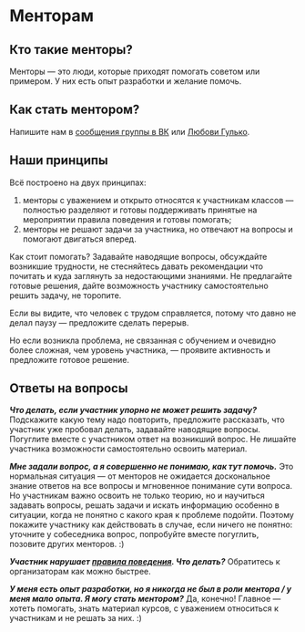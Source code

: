 # Менторам

## Кто такие менторы?
Менторы — это люди, которые приходят помогать советом или примером. У них есть опыт разработки и желание помочь.

## Как стать ментором?
Напишите нам в [сообщения группы в ВК](https://vk.me/pitercss_class) или [Любови Гулько](https://vk.com/ezhikar).

## Наши принципы 
Всё построено на двух принципах:
1. менторы с уважением и открыто относятся к участникам классов — полностью разделяют и готовы поддерживать принятые на мероприятии правила поведения и готовы помогать;
2. менторы не решают задачи за участника, но отвечают на вопросы и помогают двигаться вперед.

Как стоит помогать? Задавайте наводящие вопросы, обсуждайте возникшие трудности, не стесняйтесь давать рекомендации что почитать и куда заглянуть за недостающими знаниями. Не предлагайте готовые решения, дайте возможность участнику самостоятельно решить задачу, не торопите.

Если вы видите, что человек с трудом справляется, потому что давно не делал паузу — предложите сделать перерыв.  

Но если возникла проблема, не связанная с обучением и очевидно более сложная, чем уровень участника, — проявите активность и предложите готовое решение.


## Ответы на вопросы

***Что делать, если участник упорно не может решить задачу?***
Подскажите какую тему надо повторить, предложите рассказать, что участник уже пробовал делать, задавайте наводящие вопросы. Погуглите вместе с участником ответ на возникший вопрос. Не лишайте участника возможности самостоятельно освоить материал.

***Мне задали вопрос, а я совершенно не понимаю, как тут помочь.***
Это нормальная ситуация — от менторов не ожидается доскональное знание ответов на все вопросы и мгновенное понимание сути вопроса. Но участникам важно освоить не только теорию, но и научиться задавать вопросы, решать задачи и искать информацию особенно в ситуации, когда не понятно с какого края к проблеме подойти. Поэтому покажите участнику как действовать в случае, если ничего не понятно: уточните у собеседника вопрос, попробуйте вместе погуглить, позовите других менторов. :) 

***Участник нарушает [правила поведения](https://github.com/pitercss/class_docs/blob/master/code_of_conduct.md). Что делать?***
Обратитесь к организаторам как можно быстрее. 

***У меня есть опыт разработки, но я никогда не был в роли ментора / у меня мало опыта. Я могу стать ментором?*** 
Да, конечно! Главное — хотеть помогать, знать материал курсов, с уважением относиться к участникам и не решать за них. :)
